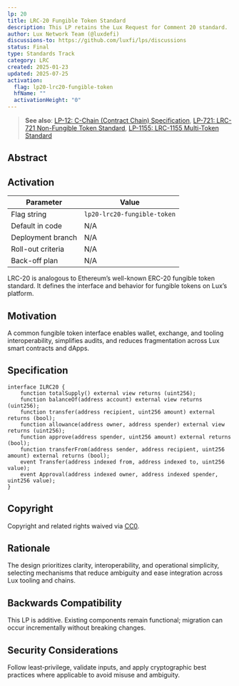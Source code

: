 ```yaml
---
lp: 20
title: LRC-20 Fungible Token Standard
description: This LP retains the Lux Request for Comment 20 standard.
author: Lux Network Team (@luxdefi)
discussions-to: https://github.com/luxfi/lps/discussions
status: Final
type: Standards Track
category: LRC
created: 2025-01-23
updated: 2025-07-25
activation:
  flag: lp20-lrc20-fungible-token
  hfName: ""
  activationHeight: "0"
---
```


> **See also**: [LP-12: C-Chain (Contract Chain) Specification](./lp-12.md), [LP-721: LRC-721 Non-Fungible Token Standard](./lp-721.md), [LP-1155: LRC-1155 Multi-Token Standard](./lp-1155.md)

## Abstract

## Activation

| Parameter          | Value                                           |
|--------------------|-------------------------------------------------|
| Flag string        | `lp20-lrc20-fungible-token`                     |
| Default in code    | N/A                                             |
| Deployment branch  | N/A                                             |
| Roll-out criteria  | N/A                                             |
| Back-off plan      | N/A                                             |

LRC-20 is analogous to Ethereum’s well-known ERC-20 fungible token standard. It defines the interface and behavior for fungible tokens on Lux’s platform.

## Motivation

A common fungible token interface enables wallet, exchange, and tooling interoperability, simplifies audits, and reduces fragmentation across Lux smart contracts and dApps.

## Specification

```solidity
interface ILRC20 {
    function totalSupply() external view returns (uint256);
    function balanceOf(address account) external view returns (uint256);
    function transfer(address recipient, uint256 amount) external returns (bool);
    function allowance(address owner, address spender) external view returns (uint256);
    function approve(address spender, uint256 amount) external returns (bool);
    function transferFrom(address sender, address recipient, uint256 amount) external returns (bool);
    event Transfer(address indexed from, address indexed to, uint256 value);
    event Approval(address indexed owner, address indexed spender, uint256 value);
}
```

## Copyright

Copyright and related rights waived via [CC0](../LICENSE.md).
## Rationale

The design prioritizes clarity, interoperability, and operational simplicity, selecting mechanisms that reduce ambiguity and ease integration across Lux tooling and chains.

## Backwards Compatibility

This LP is additive. Existing components remain functional; migration can occur incrementally without breaking changes.

## Security Considerations

Follow least‑privilege, validate inputs, and apply cryptographic best practices where applicable to avoid misuse and ambiguity.
